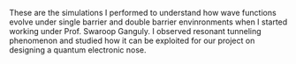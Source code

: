 These are the simulations I performed to understand how wave functions evolve under single barrier and double barrier envinronments when I started working under Prof. Swaroop Ganguly. I observed resonant tunneling phenomenon and studied how it can be exploited for our project on designing a quantum electronic nose.
